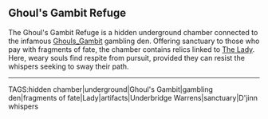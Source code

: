 ## Ghoul's Gambit Refuge

The Ghoul's Gambit Refuge is a hidden underground chamber connected to the infamous [Ghouls_Gambit](Ghouls_Gambit.md) gambling den. Offering sanctuary to those who pay with fragments of fate, the chamber contains relics linked to [The Lady](../Gods/The%20Lady.md). Here, weary souls find respite from pursuit, provided they can resist the whispers seeking to sway their path.



---

TAGS:hidden chamber|underground|Ghoul's Gambit|gambling den|fragments of fate|Lady|artifacts|Underbridge Warrens|sanctuary|D'jinn whispers
